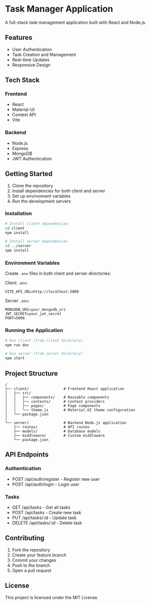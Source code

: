 # Task Manager Application

A full-stack task management application built with React and Node.js.

## Features

- User Authentication
- Task Creation and Management
- Real-time Updates
- Responsive Design

## Tech Stack

### Frontend
- React
- Material-UI
- Context API
- Vite

### Backend
- Node.js
- Express
- MongoDB
- JWT Authentication

## Getting Started

1. Clone the repository
2. Install dependencies for both client and server
3. Set up environment variables
4. Run the development servers

### Installation

```bash
# Install client dependencies
cd client
npm install

# Install server dependencies
cd ../server
npm install
```

### Environment Variables

Create `.env` files in both client and server directories:

Client `.env`:
```
VITE_API_URL=http://localhost:5000
```

Server `.env`:
```
MONGODB_URI=your_mongodb_uri
JWT_SECRET=your_jwt_secret
PORT=5000
```

### Running the Application

```bash
# Run client (from client directory)
npm run dev

# Run server (from server directory)
npm start
```

## Project Structure

```
/
├── client/                # Frontend React application
│   ├── src/
│   │   ├── components/    # Reusable components
│   │   ├── contexts/      # Context providers
│   │   ├── pages/         # Page components
│   │   └── theme.js       # Material-UI theme configuration
│   └── package.json
│
└── server/                # Backend Node.js application
    ├── routes/            # API routes
    ├── models/            # Database models
    ├── middleware/        # Custom middleware
    └── package.json
```

## API Endpoints

### Authentication
- POST /api/auth/register - Register new user
- POST /api/auth/login - Login user

### Tasks
- GET /api/tasks - Get all tasks
- POST /api/tasks - Create new task
- PUT /api/tasks/:id - Update task
- DELETE /api/tasks/:id - Delete task

## Contributing

1. Fork the repository
2. Create your feature branch
3. Commit your changes
4. Push to the branch
5. Open a pull request

## License

This project is licensed under the MIT License.
